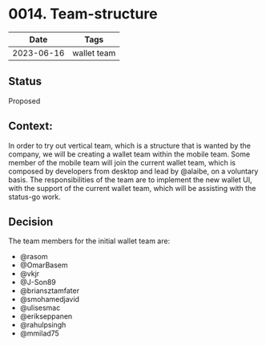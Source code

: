 # 0014. Team-structure

| Date | Tags |
|---|---|
| 2023-06-16 | wallet team |

## Status

Proposed

## Context:

In order to try out vertical team, which is a structure that is wanted by the company, we will be creating a wallet team within the mobile team.
Some member of the mobile team will join the current wallet team, which is composed by developers from desktop and lead by @alaibe, on a voluntary basis.
The responsibilities of the team are to implement the new wallet UI, with the support of the current wallet team, which will be assisting with the status-go work.

## Decision

The team members for the initial wallet team are:

- @rasom
- @OmarBasem
- @vkjr
- @J-Son89
- @briansztamfater
- @smohamedjavid
- @ulisesmac
- @erikseppanen
- @rahulpsingh
- @mmilad75
